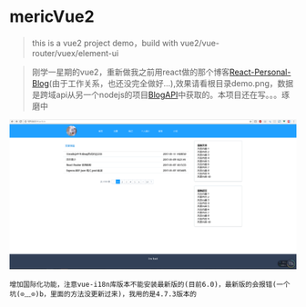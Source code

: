 # mericVue2
>this is a vue2 project demo，build with vue2/vue-router/vuex/element-ui
  
>刚学一星期的vue2，重新做我之前用react做的那个博客[React-Personal-Blog](https://github.com/unclemeric/React-Personal-Blog)(由于工作关系，也还没完全做好...),效果请看根目录demo.png，数据是跨域api从另一个nodejs的项目[BlogAPI](https://github.com/unclemeric/BlogAPI)中获取的。本项目还在写。。。琢磨中

![界面](demo.png)

```
增加国际化功能，注意vue-i18n库版本不能安装最新版的(目前6.0)，最新版的会报错(一个坑(⊙﹏⊙)b，里面的方法没更新过来)，我用的是4.7.3版本的
```